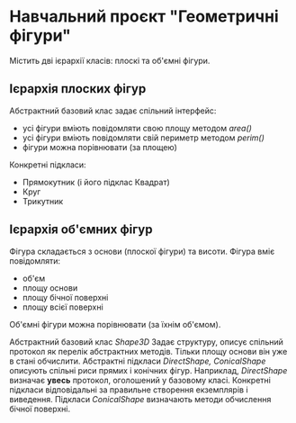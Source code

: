# Навчальний проєкт "Геометричні фігури"

Містить дві ієрархії класів: плоскі та об'ємні фігури.

## Ієрархія плоских фігур

Абстрактний базовий клас задає спільний інтерфейс:
- усі фігури вміють повідомляти cвою площу методом _area()_
- усі фігури вміють повідомляти cвій периметр методом _perim()_
- фігури можна порівнювати (за площею)

Конкретні підкласи:
- Прямокутник (і його підклас Квадрат)
- Круг
- Трикутник

## Ієрархія об'ємних фігур

Фігура складається з основи (плоскої фігури) та висоти.
Фігура вміє повідомляти:
- об'єм
- площу основи
- площу бічної поверхні
- площу всієї поверхні

Об'ємні фігури можна порівнювати (за їхнім об'ємом).

Абстрактний базовий клас _Shape3D_ Задає структуру, описує спільний протокол як перелік абстрактних методів. Тільки площу основи він уже в стані обчислити. 
Абстрактні підкласи _DirectShape, ConicalShape_ описують спільні риси прямих і конічних фігур. Наприклад, _DirectShape_ визначає **увесь** протокол, оголошений
у базовому класі. Конкретні підкласи відповідальні за правильне створення екземплярів і виведення. Підкласи _ConicalShape_ визначають методи обчислення бічної поверхні.
